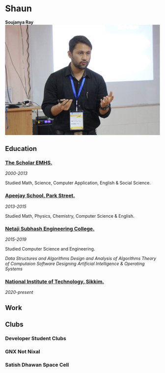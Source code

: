 # Shaun

**Soujanya Ray**
![](https://github.com/thecrazyphysicist369/me/blob/main/images/IMG_36141.jpg)

## Education

### [The Scholar EMHS.](https://www.facebook.com/scholarislampur/)
_2000-2013_

Studied Math, Science, Computer Application, English & Social Science.

### [Apeejay School, Park Street.](http://www.apeejayschool.in/)
_2013-2015_

Studied Math, Physics, Chemistry, Computer Science & English.

### [Netaji Subhash Engineering College.](https://www.nsec.ac.in/)
_2015-2019_

Studied Computer Science and Engineering.

*Data Structures and Algorithms*
*Design and Analysis of Algorithms*
*Theory of Computaion*
*Software Designing*
*Artificial Intelligence &*
*Operating Systems*

### [National Institute of Technology, Sikkim.](https://www.nitsikkim.ac.in/)
_2020-present_

## Work



## Clubs

### Developer Student Clubs

### GNX Not Nixal

### Satish Dhawan Space Cell

